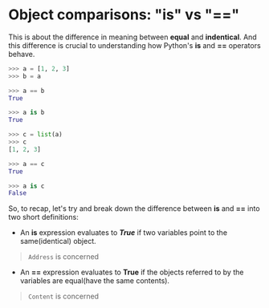 # Object comparisons: "is" vs "=="

This is about the difference in meaning between **equal** and **indentical**. And this difference is crucial to understanding how Python's **is** and **==** operators behave.


```python
>>> a = [1, 2, 3]
>>> b = a

>>> a == b
True

>>> a is b
True
```


```python
>>> c = list(a)
>>> c
[1, 2, 3]

>>> a == c
True

>>> a is c
False
```

So, to recap, let's try and break down the difference between **is** and **==** into two short definitions: 

  - An **is** expression evaluates to ***True*** if two variables point to the same(identical) object.
  > `Address` is concerned
  
  - An **==** expression evaluates to **True** if the objects referred to by the variables are equal(have the same contents).
  > `Content` is concerned
